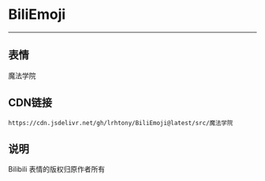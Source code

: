 
# BiliEmoji
---
## 表情
魔法学院
## CDN链接
```
https://cdn.jsdelivr.net/gh/lrhtony/BiliEmoji@latest/src/魔法学院
```
## 说明
Bilibili 表情的版权归原作者所有
